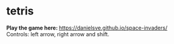 # tetris
<b>Play the game here: </b> https://danielsve.github.io/space-invaders/ <br>
Controls: left arrow, right arrow and shift.
